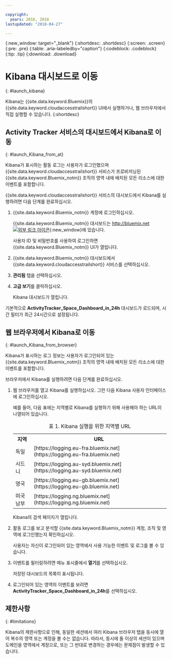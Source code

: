 ```yaml
---

copyright:
  years: 2016, 2018
lastupdated: "2018-04-27"

---
```


{:new_window: target="_blank"}
{:shortdesc: .shortdesc}
{:screen: .screen}
{:pre: .pre}
{:table: .aria-labeledby="caption"}
{:codeblock: .codeblock}
{:tip: .tip}
{:download: .download}



# Kibana 대시보드로 이동
{: #launch_kibana}

Kibana는 {{site.data.keyword.Bluemix}}의 {{site.data.keyword.cloudaccesstrailshort}} UI에서 실행하거나, 웹 브라우저에서 직접 실행할 수 있습니다.
{:shortdesc}
   

##  Activity Tracker 서비스의 대시보드에서 Kibana로 이동
{: #launch_Kibana_from_at}

Kibana가 표시하는 활동 로그는 사용자가 로그인했으며 {{site.data.keyword.cloudaccesstrailshort}} 서비스가 프로비저닝된 {{site.data.keyword.Bluemix_notm}} 조직의 영역 내에 배치된 모든 리소스에 대한 이벤트를 포함합니다.

{{site.data.keyword.cloudaccesstrailshort}} 서비스의 대시보드에서 Kibana를 실행하려면 다음 단계를 완료하십시오.

1. {{site.data.keyword.Bluemix_notm}} 계정에 로그인하십시오.

    {{site.data.keyword.Bluemix_notm}} 대시보드는 [http://bluemix.net ![외부 링크 아이콘](../../icons/launch-glyph.svg "외부 링크 아이콘")](http://bluemix.net){:new_window}에 있습니다.
    
	사용자 ID 및 비밀번호를 사용하여 로그인하면 {{site.data.keyword.Bluemix_notm}} UI가 열립니다.

2. {{site.data.keyword.Bluemix_notm}} 대시보드에서 {{site.data.keyword.cloudaccesstrailshort}} 서비스를 선택하십시오. 
    
3. **관리됨** 탭을 선택하십시오.

4. **고급 보기**를 클릭하십시오. 

    Kibana 대시보드가 열립니다.

기본적으로 **ActivityTracker_Space_Dashboard_in_24h** 대시보드가 로드되며, 시간 필터가 최근 24시간으로 설정됩니다. 


	
	
##  웹 브라우저에서 Kibana로 이동
{: #launch_Kibana_from_browser}

Kibana가 표시하는 로그 정보는 사용자가 로그인되어 있는 {{site.data.keyword.Bluemix_notm}} 조직의 영역 내에 배치된 모든 리소스에 대한 이벤트를 포함합니다.

브라우저에서 Kibana를 실행하려면 다음 단계를 완료하십시오.

1. 웹 브라우저를 열고 Kibana를 실행하십시오. 그런 다음 Kibana 사용자 인터페이스에 로그인하십시오.
    
    예를 들어, 다음 표에는 지역별로 Kibana를 실행하기 위해 사용해야 하는 URL이 나열되어 있습니다.
      
    <table>
          <caption>표 1. Kibana 실행을 위한 지역별 URL</caption>
           <tr>
            <th>지역</th>
            <th>URL</th>
          </tr>
          <tr>
            <td>독일</td>
            <td>[https://logging.eu-fra.bluemix.net](https://logging.eu-fra.bluemix.net)</td>
          </tr>
          <tr>
            <td>시드니</td>
            <td>[https://logging.au-syd.bluemix.net](https://logging.au-syd.bluemix.net)</td>
          </tr>
		  <tr>
            <td>영국</td>
            <td>[https://logging.eu-gb.bluemix.net](https://logging.eu-gb.bluemix.net)</td>
          </tr>
		  <tr>
            <td>미국 남부</td>
            <td>[https://logging.ng.bluemix.net](https://logging.ng.bluemix.net) </td>
          </tr>
    </table>
	
	Kibana의 검색 페이지가 열립니다.
	
2. 활동 로그를 보고 분석할 {{site.data.keyword.Bluemix_notm}} 계정, 조직 및 영역에 로그인했는지 확인하십시오.

    사용자는 자신이 로그인되어 있는 영역에서 사용 가능한 이벤트 및 로그를 볼 수 있습니다.

3. 이벤트를 필터링하려면 메뉴 표시줄에서 **열기**를 선택하십시오.

    저장된 대시보드의 목록이 표시됩니다.
	
4. 로그인되어 있는 영역의 이벤트를 보려면 **ActivityTracker_Space_Dashboard_in_24h**를 선택하십시오.


## 제한사항
{: #limitations}

 Kibana의 제한사항으로 인해, 동일한 세션에서 여러 Kibana 브라우저 탭을 동시에 열어 복수의 영역 또는 계정을 볼 수는 없습니다. 따라서, 동시에 둘 이상의 세션이 있으며 도메인을 영역에서 계정으로, 또는 그 반대로 변경하는 경우에는 문제점이 발생할 수 있습니다.
	



